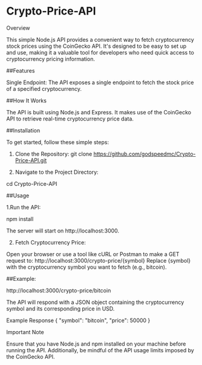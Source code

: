 # Crypto-Price-API
Overview




This simple Node.js API provides a convenient way to fetch cryptocurrency stock prices using the CoinGecko API. It's designed to be easy to set up and use, making it a valuable tool for developers who need quick access to cryptocurrency pricing information.

##Features



Single Endpoint: The API exposes a single endpoint to fetch the stock price of a specified cryptocurrency.

##How It Works



The API is built using Node.js and Express. It makes use of the CoinGecko API to retrieve real-time cryptocurrency price data.

##Installation



To get started, follow these simple steps:

1. Clone the Repository:
git clone https://github.com/godspeedmc/Crypto-Price-API.git

2. Navigate to the Project Directory:
   
cd Crypto-Price-API

##Usage



1.Run the API:

npm install

The server will start on http://localhost:3000.

2. Fetch Cryptocurrency Price:

Open your browser or use a tool like cURL or Postman to make a GET request to:
http://localhost:3000/crypto-price/{symbol}
Replace {symbol} with the cryptocurrency symbol you want to fetch (e.g., bitcoin).

##Example:



http://localhost:3000/crypto-price/bitcoin

The API will respond with a JSON object containing the cryptocurrency symbol and its corresponding price in USD.

Example Response
{
  "symbol": "bitcoin",
  "price": 50000
}


Important Note



Ensure that you have Node.js and npm installed on your machine before running the API. Additionally, be mindful of the API usage limits imposed by the CoinGecko API.


